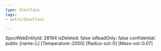 ```yaml
---
type: StarClass
tags:
- astro/StarClass

---
```

SpocWebEntityId: 28194
isDeleted: false
isReadOnly: false
confidential: public
[name::L]
[Temperature::2000]
[Radius-sol::0]
[Mass-sol::0.07]


